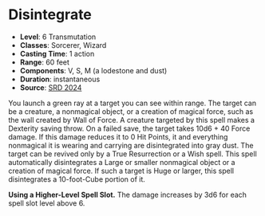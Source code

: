 # Disintegrate

- **Level**: 6 Transmutation
- **Classes**: Sorcerer, Wizard
- **Casting Time**: 1 action
- **Range**: 60 feet
- **Components**: V, S, M (a lodestone and dust)
- **Duration**: instantaneous
- **Source**: [SRD 2024](../../../srds/SRD_2024.pdf)

You launch a green ray at a target you can see within range. The target can be a creature, a nonmagical object, or a creation of magical force, such as the wall created by Wall of Force. A creature targeted by this spell makes a Dexterity saving throw. On a failed save, the target takes 10d6 + 40 Force damage. If this damage reduces it to 0 Hit Points, it and everything nonmagical it is wearing and carrying are disintegrated into gray dust. The target can be revived only by a True Resurrection or a Wish spell. This spell automatically disintegrates a Large or smaller nonmagical object or a creation of magical force. If such a target is Huge or larger, this spell disintegrates a 10-foot-Cube portion of it.

**Using a Higher-Level Spell Slot.** The damage increases by 3d6 for each spell slot level above 6.
